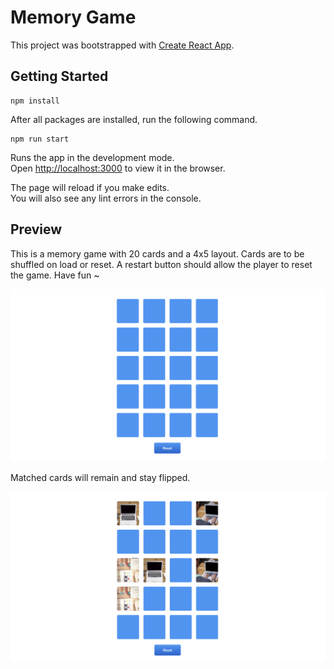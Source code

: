# Memory Game

This project was bootstrapped with [Create React App](https://github.com/facebook/create-react-app).

## Getting Started

    npm install

After all packages are installed, run the following command.

    npm run start

Runs the app in the development mode.\
Open [http://localhost:3000](http://localhost:3000) to view it in the browser.

The page will reload if you make edits.\
You will also see any lint errors in the console.

## Preview

This is a memory game with ​20 ​cards and a ​4x5 ​layout. Cards are to be ​shuffled ​on load or reset.
A ​restart button​ should allow the player to reset the game. Have fun ~

![image](memory-game-img.png)

Matched cards will remain and stay flipped.

![image](memory-game-img-2.png)
